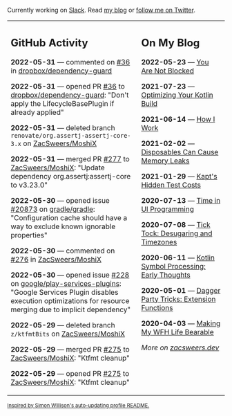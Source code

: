 Currently working on [Slack](https://slack.com/). Read [my blog](https://zacsweers.dev/) or [follow me on Twitter](https://twitter.com/ZacSweers).

<table><tr><td valign="top" width="60%">

## GitHub Activity
<!-- githubActivity starts -->
**2022-05-31** — commented on [#36](https://github.com/dropbox/dependency-guard/pull/36#issuecomment-1141658094) in [dropbox/dependency-guard](https://github.com/dropbox/dependency-guard)

**2022-05-31** — opened PR [#36](https://github.com/dropbox/dependency-guard/pull/36) to [dropbox/dependency-guard](https://github.com/dropbox/dependency-guard): "Don't apply the LifecycleBasePlugin if already applied"

**2022-05-31** — deleted branch `renovate/org.assertj-assertj-core-3.x` on [ZacSweers/MoshiX](https://github.com/ZacSweers/MoshiX)

**2022-05-31** — merged PR [#277](https://github.com/ZacSweers/MoshiX/pull/277) to [ZacSweers/MoshiX](https://github.com/ZacSweers/MoshiX): "Update dependency org.assertj:assertj-core to v3.23.0"

**2022-05-30** — opened issue [#20873](https://github.com/gradle/gradle/issues/20873) on [gradle/gradle](https://github.com/gradle/gradle): "Configuration cache should have a way to exclude known ignorable properties"

**2022-05-30** — commented on [#276](https://github.com/ZacSweers/MoshiX/issues/276#issuecomment-1141495634) in [ZacSweers/MoshiX](https://github.com/ZacSweers/MoshiX)

**2022-05-30** — opened issue [#228](https://github.com/google/play-services-plugins/issues/228) on [google/play-services-plugins](https://github.com/google/play-services-plugins): "Google Services Plugin disables execution optimizations for resource merging due to implicit dependency"

**2022-05-29** — deleted branch `z/ktfmtBits` on [ZacSweers/MoshiX](https://github.com/ZacSweers/MoshiX)

**2022-05-29** — merged PR [#275](https://github.com/ZacSweers/MoshiX/pull/275) to [ZacSweers/MoshiX](https://github.com/ZacSweers/MoshiX): "Ktfmt cleanup"

**2022-05-29** — opened PR [#275](https://github.com/ZacSweers/MoshiX/pull/275) to [ZacSweers/MoshiX](https://github.com/ZacSweers/MoshiX): "Ktfmt cleanup"
<!-- githubActivity ends -->
</td><td valign="top" width="40%">

## On My Blog
<!-- blog starts -->
**2022-05-23** — [You Are Not Blocked](https://www.zacsweers.dev/you-are-not-blocked/)

**2021-07-23** — [Optimizing Your Kotlin Build](https://www.zacsweers.dev/optimizing-your-kotlin-build/)

**2021-06-14** — [How I Work](https://www.zacsweers.dev/how-i-work/)

**2021-02-02** — [Disposables Can Cause Memory Leaks](https://www.zacsweers.dev/disposables-can-cause-memory-leaks/)

**2021-01-29** — [Kapt's Hidden Test Costs](https://www.zacsweers.dev/kapts-hidden-test-costs/)

**2020-07-13** — [Time in UI Programming](https://www.zacsweers.dev/time-in-ui/)

**2020-07-08** — [Tick Tock: Desugaring and Timezones](https://www.zacsweers.dev/ticktock-desugaring-timezones/)

**2020-06-11** — [Kotlin Symbol Processing: Early Thoughts](https://www.zacsweers.dev/kotlin-symbol-processor-early-thoughts/)

**2020-05-01** — [Dagger Party Tricks: Extension Functions](https://www.zacsweers.dev/dagger-party-tricks-extension-functions/)

**2020-04-03** — [Making My WFH Life Bearable](https://www.zacsweers.dev/making-wfh-life-bearable/)
<!-- blog ends -->
_More on [zacsweers.dev](https://zacsweers.dev/)_
</td></tr></table>

<sub><a href="https://simonwillison.net/2020/Jul/10/self-updating-profile-readme/">Inspired by Simon Willison's auto-updating profile README.</a></sub>